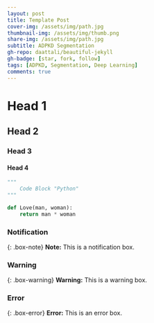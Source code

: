 ```yaml
---
layout: post
title: Template Post
cover-img: /assets/img/path.jpg
thumbnail-img: /assets/img/thumb.png
share-img: /assets/img/path.jpg
subtitle: ADPKD Segmentation
gh-repo: daattali/beautiful-jekyll
gh-badge: [star, fork, follow]
tags: [ADPKD, Segmentation, Deep Learning]
comments: true
---
```




# Head 1

## Head 2

### Head 3

#### Head 4



```python
"""
	Code Block "Python"
"""

def Love(man, woman):
    return man * woman
```



### Notification

{: .box-note}
**Note:** This is a notification box.

### Warning

{: .box-warning}
**Warning:** This is a warning box.

### Error

{: .box-error}
**Error:** This is an error box.

